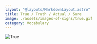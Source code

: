 ```yaml
---
layout: "@layouts/MarkdownLayout.astro"
title: True / Truth / Actual / Sure
image: ./assets/images-of-signs/true.gif
category: Vocabulary
---
```


![True](@signs/true.gif)
